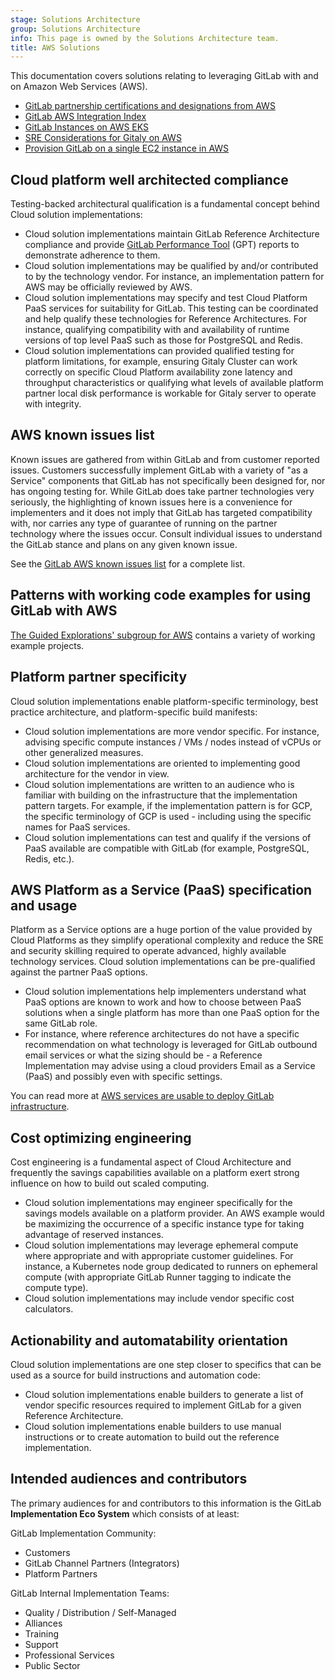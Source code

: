 ```yaml
---
stage: Solutions Architecture
group: Solutions Architecture
info: This page is owned by the Solutions Architecture team.
title: AWS Solutions
---
```


This documentation covers solutions relating to leveraging GitLab with and on Amazon Web Services (AWS).

- [GitLab partnership certifications and designations from AWS](gitlab_aws_partner_designations.md)
- [GitLab AWS Integration Index](gitlab_aws_integration.md)
- [GitLab Instances on AWS EKS](gitlab_instance_on_aws.md)
- [SRE Considerations for Gitaly on AWS](gitaly_sre_for_aws.md)
- [Provision GitLab on a single EC2 instance in AWS](gitlab_single_box_on_aws.md)

## Cloud platform well architected compliance

Testing-backed architectural qualification is a fundamental concept behind Cloud solution implementations:

- Cloud solution implementations maintain GitLab Reference Architecture compliance and provide [GitLab Performance Tool](https://gitlab.com/gitlab-org/quality/performance) (GPT) reports to demonstrate adherence to them.
- Cloud solution implementations may be qualified by and/or contributed to by the technology vendor. For instance, an implementation pattern for AWS may be officially reviewed by AWS.
- Cloud solution implementations may specify and test Cloud Platform PaaS services for suitability for GitLab. This testing can be coordinated and help qualify these technologies for Reference Architectures. For instance, qualifying compatibility with and availability of runtime versions of top level PaaS such as those for PostgreSQL and Redis.
- Cloud solution implementations can provided qualified testing for platform limitations, for example, ensuring Gitaly Cluster can work correctly on specific Cloud Platform availability zone latency and throughput characteristics or qualifying what levels of available platform partner local disk performance is workable for Gitaly server to operate with integrity.

## AWS known issues list

Known issues are gathered from within GitLab and from customer reported issues. Customers successfully implement GitLab with a variety of "as a Service" components that GitLab has not specifically been designed for, nor has ongoing testing for. While GitLab does take partner technologies very seriously, the highlighting of known issues here is a convenience for implementers and it does not imply that GitLab has targeted compatibility with, nor carries any type of guarantee of running on the partner technology where the issues occur. Consult individual issues to understand the GitLab stance and plans on any given known issue.

See the [GitLab AWS known issues list](https://gitlab.com/gitlab-com/alliances/aws/public-tracker/-/issues?label_name[]=AWS+Known+Issue) for a complete list.

## Patterns with working code examples for using GitLab with AWS

[The Guided Explorations' subgroup for AWS](https://gitlab.com/guided-explorations/aws) contains a variety of working example projects.

## Platform partner specificity

Cloud solution implementations enable platform-specific terminology, best practice architecture, and platform-specific build manifests:

- Cloud solution implementations are more vendor specific. For instance, advising specific compute instances / VMs / nodes instead of vCPUs or other generalized measures.
- Cloud solution implementations are oriented to implementing good architecture for the vendor in view.
- Cloud solution implementations are written to an audience who is familiar with building on the infrastructure that the implementation pattern targets. For example, if the implementation pattern is for GCP, the specific terminology of GCP is used - including using the specific names for PaaS services.
- Cloud solution implementations can test and qualify if the versions of PaaS available are compatible with GitLab (for example, PostgreSQL, Redis, etc.).

## AWS Platform as a Service (PaaS) specification and usage

Platform as a Service options are a huge portion of the value provided by Cloud Platforms as they simplify operational complexity and reduce the SRE and security skilling required to operate advanced, highly available technology services. Cloud solution implementations can be pre-qualified against the partner PaaS options.

- Cloud solution implementations help implementers understand what PaaS options are known to work and how to choose between PaaS solutions when a single platform has more than one PaaS option for the same GitLab role.
- For instance, where reference architectures do not have a specific recommendation on what technology is leveraged for GitLab outbound email services or what the sizing should be - a Reference Implementation may advise using a cloud providers Email as a Service (PaaS) and possibly even with specific settings.

You can read more at [AWS services are usable to deploy GitLab infrastructure](gitlab_instance_on_aws.md).

## Cost optimizing engineering

Cost engineering is a fundamental aspect of Cloud Architecture and frequently the savings capabilities available on a platform exert strong influence on how to build out scaled computing.

- Cloud solution implementations may engineer specifically for the savings models available on a platform provider. An AWS example would be maximizing the occurrence of a specific instance type for taking advantage of reserved instances.
- Cloud solution implementations may leverage ephemeral compute where appropriate and with appropriate customer guidelines. For instance, a Kubernetes node group dedicated to runners on ephemeral compute (with appropriate GitLab Runner tagging to indicate the compute type).
- Cloud solution implementations may include vendor specific cost calculators.

## Actionability and automatability orientation

Cloud solution implementations are one step closer to specifics that can be used as a source for build instructions and automation code:

- Cloud solution implementations enable builders to generate a list of vendor specific resources required to implement GitLab for a given Reference Architecture.
- Cloud solution implementations enable builders to use manual instructions or to create automation to build out the reference implementation.

## Intended audiences and contributors

The primary audiences for and contributors to this information is the GitLab **Implementation Eco System** which consists of at least:

GitLab Implementation Community:

- Customers
- GitLab Channel Partners (Integrators)
- Platform Partners

GitLab Internal Implementation Teams:

- Quality / Distribution / Self-Managed
- Alliances
- Training
- Support
- Professional Services
- Public Sector
